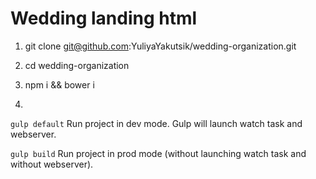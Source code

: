 # Wedding landing html

1. git clone git@github.com:YuliyaYakutsik/wedding-organization.git

2. cd wedding-organization

3. npm i && bower i

4.
```gulp default```
Run project in dev mode. Gulp will launch watch task and webserver.

```gulp build```
Run project in prod mode (without launching watch task and without webserver).
